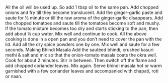 All the oil will be used up. So add 1 tbsp oil to the same pan.
Add chopped onions and fry till they become translucent.
Add the ginger-garlic paste and saute for ½ minute or till the raw aroma of the ginger-garlic disappears.
Add the chopped tomatoes and saute till the tomatoes become soft and mushy.
If the tomato mixture becomes too dry and starts sticking to the pan, then add about ¼ cup water. Mix well and continue to cook.
All the above cooking is done in a open pan and you don’t need to cover the pan with the lid.
Add all the dry spice powders one by one.
Mix well and saute for a few seconds. 
Making Bhindi Masala
Add the sautéed bhindi, crushed kasuri methi & salt and mix so that the onion-tomato masala coats the okra well.
Cook for about 2 minutes. Stir in between. 
Then switch off the flame and add chopped coriander leaves. Mix again.
Serve bhindi masala hot or warm garnished with a few coriander leaves and accompanied with chapati, roti or naan.